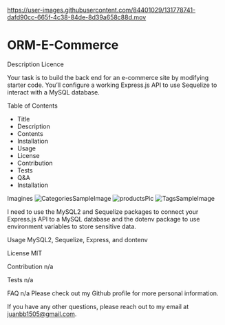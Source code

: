 

https://user-images.githubusercontent.com/84401029/131778741-dafd90cc-665f-4c38-84de-8d39a658c88d.mov

# ORM-E-Commerce
Description
Licence

Your task is to build the back end for an e-commerce site by modifying starter code. You’ll configure a working Express.js API to use Sequelize to interact with a MySQL database.

Table of Contents

- Title
- Description
- Contents
- Installation
- Usage
- License
- Contribution
- Tests
- Q&A
- Installation

Imagines
![CategoriesSampleImage](https://user-images.githubusercontent.com/84401029/131778656-de57a0b9-4827-4398-80aa-12d813f4d00f.png)
![productsPic](https://user-images.githubusercontent.com/84401029/131778657-098fbff9-ba23-48f5-9b02-2154a83f32ff.png)
![TagsSampleImage](https://user-images.githubusercontent.com/84401029/131778658-83013aca-b5d9-403e-a312-5ddfe14069d8.png)

I need to use the MySQL2 and Sequelize packages to connect your Express.js API to a MySQL database and the dotenv package to use environment variables to store sensitive data.

Usage
MySQL2, Sequelize, Express, and dontenv

License
MIT

Contribution
n/a

Tests
n/a

FAQ
n/a Please check out my Github profile for more personal information.

If you have any other questions, please reach out to my email at juanbb1505@gmail.com.
